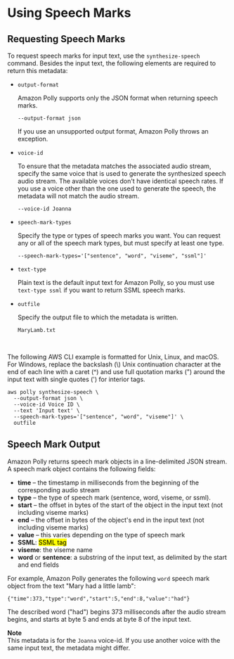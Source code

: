 # Using Speech Marks<a name="using-speechmarks"></a>

## Requesting Speech Marks<a name="requestingspeechmarks"></a>

To request speech marks for input text, use the `synthesize-speech` command\. Besides the input text, the following elements are required to return this metadata: 
+ `output-format`

  Amazon Polly supports only the JSON format when returning speech marks\. 

  ```
  --output-format json
  ```

  If you use an unsupported output format, Amazon Polly throws an exception\.
+ `voice-id`

  To ensure that the metadata matches the associated audio stream, specify the same voice that is used to generate the synthesized speech audio stream\. The available voices don't have identical speech rates\. If you use a voice other than the one used to generate the speech, the metadata will not match the audio stream\.

  ```
  --voice-id Joanna
  ```
+ `speech-mark-types`

  Specify the type or types of speech marks you want\. You can request any or all of the speech mark types, but must specify at least one type\.

  ```
  --speech-mark-types='["sentence", "word", "viseme", "ssml"]'
  ```
+ `text-type`

  Plain text is the default input text for Amazon Polly, so you must use `text-type ssml` if you want to return SSML speech marks\.
+ `outfile`

  Specify the output file to which the metadata is written\.

  ```
  MaryLamb.txt 
  ```

 

The following AWS CLI example is formatted for Unix, Linux, and macOS\. For Windows, replace the backslash \(\\\) Unix continuation character at the end of each line with a caret \(^\) and use full quotation marks \("\) around the input text with single quotes \('\) for interior tags\.

```
aws polly synthesize-speech \
  --output-format json \
  --voice-id Voice ID \
  --text 'Input text' \
  --speech-mark-types='["sentence", "word", "viseme"]' \
  outfile
```

## Speech Mark Output<a name="output"></a>

Amazon Polly returns speech mark objects in a line\-delimited JSON stream\. A speech mark object contains the following fields:
+  **time** – the timestamp in milliseconds from the beginning of the corresponding audio stream
+  **type** – the type of speech mark \(sentence, word, viseme, or ssml\)\.
+  **start** – the offset in bytes of the start of the object in the input text \(not including viseme marks\)
+  **end** – the offset in bytes of the object's end in the input text \(not including viseme marks\)
+  **value** – this varies depending on the type of speech mark
  +  **SSML**: <mark> SSML tag
  +  **viseme**: the viseme name
  +  **word** or **sentence**: a substring of the input text, as delimited by the start and end fields

For example, Amazon Polly generates the following `word` speech mark object from the text "Mary had a little lamb":

```
{"time":373,"type":"word","start":5,"end":8,"value":"had"}
```

The described word \("had"\) begins 373 milliseconds after the audio stream begins, and starts at byte 5 and ends at byte 8 of the input text\. 

**Note**  
This metadata is for the `Joanna` voice\-id\. If you use another voice with the same input text, the metadata might differ\.

 